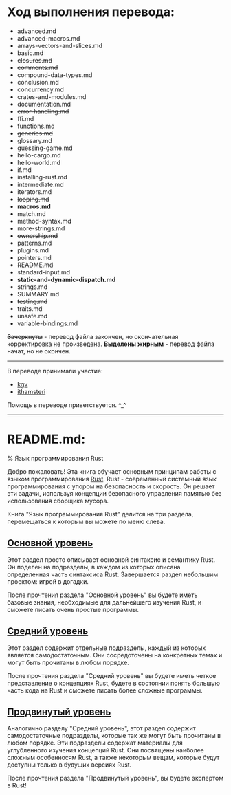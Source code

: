 # Ход выполнения перевода:

 - advanced.md
 - advanced-macros.md
 - arrays-vectors-and-slices.md
 - basic.md
 - ~~closures.md~~
 - ~~comments.md~~
 - compound-data-types.md
 - conclusion.md
 - concurrency.md
 - crates-and-modules.md
 - documentation.md
 - ~~error-handling.md~~
 - ffi.md
 - functions.md
 - ~~generics.md~~
 - glossary.md
 - guessing-game.md
 - hello-cargo.md
 - hello-world.md
 - if.md
 - installing-rust.md
 - intermediate.md
 - iterators.md
 - ~~looping.md~~
 - **macros.md**
 - match.md
 - method-syntax.md
 - more-strings.md
 - ~~ownership.md~~
 - patterns.md
 - plugins.md
 - pointers.md
 - ~~README.md~~
 - standard-input.md
 - **static-and-dynamic-dispatch.md**
 - strings.md
 - SUMMARY.md
 - ~~testing.md~~
 - ~~traits.md~~
 - unsafe.md
 - variable-bindings.md

~~Зачеркнуты~~ - перевод файла закончен, но окончательная корректировка не произведена.
**Выделены жирным** - перевод файла начат, но не окончен.

----

В переводе принимали участие:
 - [kgv](https://github.com/kgv)
 - [ithamsteri](https://github.com/ithamsteri)

Помощь в переводе приветствуется. ^_^

----

# README.md:

% Язык программирования Rust

Добро пожаловать! Эта книга обучает основным принципам работы с языком программирования [Rust](http://www.rust-lang.org/). Rust - современный системный язык программирования с упором на безопасность и скорость. Он решает эти задачи, используя концепции безопасного управления памятью без использования сборщика мусора.

Книга "Язык программирования Rust" делится на три раздела, перемещаться к которым вы можете по меню слева.

<h2 class="section-header"><a href="basic.html">Основной уровень</a></h2>

Этот раздел просто описывает основной синтаксис и семантику Rust. Он поделен на подразделы, в каждом из которых описана определенная часть синтаксиса Rust. Завершается раздел небольшим проектом: игрой в догадки.

После прочтения раздела "Основной уровень" вы будете иметь базовые знания, необходимые для дальнейшего изучения Rust, и сможете писать очень простые программы.

<h2 class="section-header"><a href="intermediate.html">Средний уровень</a></h2>

Этот раздел содержит отдельные подразделы, каждый из которых является самодостаточным. Они сосредоточены на конкретных темах и могут быть прочитаны в любом порядке.

После прочтения раздела "Средний уровень" вы будете иметь четкое представление о концепциях Rust, будете в состоянии понять большую часть кода на Rust и сможете писать более сложные программы.

<h2 class="section-header"><a href="advanced.html">Продвинутый уровень</a></h2>

Аналогично разделу "Средний уровень", этот раздел содержит самодостаточные подразделы, которые так же могут быть прочитаны в любом порядке. Эти подразделы содержат материалы для углубленного изучения концепций Rust. Они посвящены наиболее сложным особенносям Rust, а также некоторым вещам, которые будут доступны только в будущих версиях Rust.

После прочтения раздела "Продвинутый уровень", вы будете экспертом в Rust!
